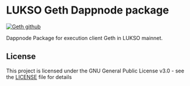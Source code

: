 # LUKSO Geth Dappnode package

[![Geth github](https://img.shields.io/badge/Geth-Github-blue.svg)](https://github.com/ethereum/go-ethereum)

Dappnode Package for execution client Geth in LUKSO mainnet.

## License

This project is licensed under the GNU General Public License v3.0 - see the [LICENSE](LICENSE) file for details
